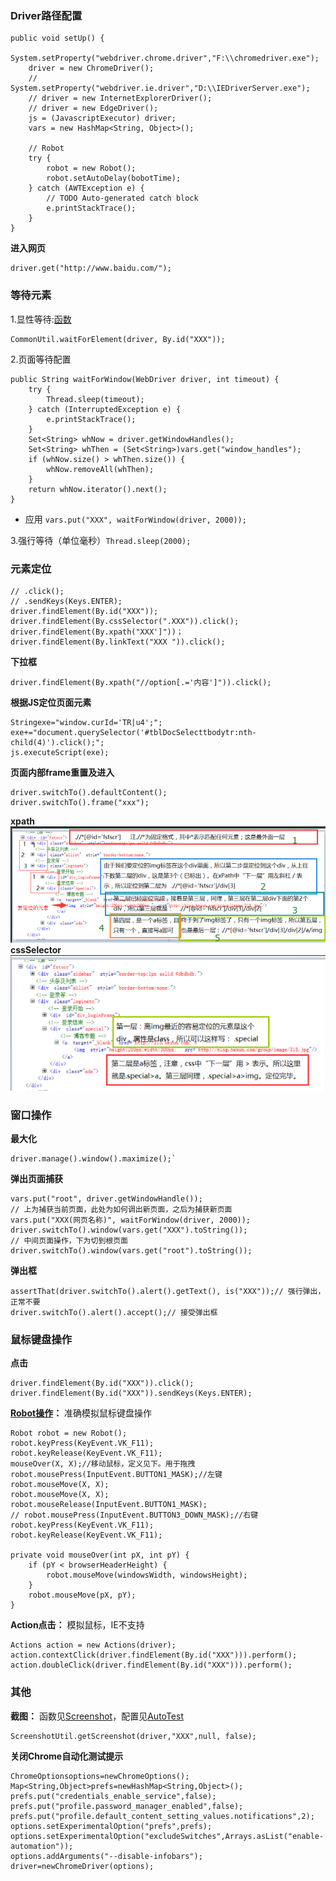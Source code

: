﻿### Driver路径配置
```
public void setUp() {
    System.setProperty("webdriver.chrome.driver","F:\\chromedriver.exe");
    driver = new ChromeDriver();
    // System.setProperty("webdriver.ie.driver","D:\\IEDriverServer.exe");
    // driver = new InternetExplorerDriver();
    // driver = new EdgeDriver();
    js = (JavascriptExecutor) driver;
	vars = new HashMap<String, Object>();
    
    // Robot
    try {
		robot = new Robot();
		robot.setAutoDelay(bobotTime);
	} catch (AWTException e) {
		// TODO Auto-generated catch block
		e.printStackTrace();
	}
}
```
**进入网页**  
```
driver.get("http://www.baidu.com/"); 
```
### 等待元素
1.显性等待:[函数](https://github.com/weimo110/TheSelenium/blob/master/CommonUtil.java)    
```
CommonUtil.waitForElement(driver, By.id("XXX"));
```
2.页面等待配置
```
public String waitForWindow(WebDriver driver, int timeout) {
    try {
        Thread.sleep(timeout);
    } catch (InterruptedException e) {
        e.printStackTrace();
    }
    Set<String> whNow = driver.getWindowHandles();
    Set<String> whThen = (Set<String>)vars.get("window_handles");
    if (whNow.size() > whThen.size()) {
        whNow.removeAll(whThen);
    }
    return whNow.iterator().next();
}
```
* 应用 `vars.put("XXX", waitForWindow(driver, 2000));`  

3.强行等待（单位毫秒）`Thread.sleep(2000);`  
### 元素定位
```
// .click();
// .sendKeys(Keys.ENTER);
driver.findElement(By.id("XXX"));
driver.findElement(By.cssSelector(".XXX")).click();
driver.findElement(By.xpath("XXX']"))；
driver.findElement(By.linkText("XXX ")).click();
```
**下拉框**  
```
driver.findElement(By.xpath("//option[.='内容']")).click();
```
**根据JS定位页面元素**
```
Stringexe="window.curId='TR|u4';";
exe+="document.querySelector('#tblDocSelecttbodytr:nth-child(4)').click();";
js.executeScript(exe);
```
**页面内部frame重置及进入**
```
driver.switchTo().defaultContent(); 
driver.switchTo().frame("xxx");
```
**xpath**  
![](images/xPath.png)  
**cssSelector**  
![](images/css_selector.png)
### 窗口操作    
**最大化** 
```
driver.manage().window().maximize();` 
```
**弹出页面捕获**
```
vars.put("root", driver.getWindowHandle());
// 上为捕获当前页面，此处为如何调出新页面，之后为捕获新页面
vars.put("XXX(网页名称)", waitForWindow(driver, 2000));
driver.switchTo().window(vars.get("XXX").toString());
// 中间页面操作，下为切到根页面
driver.switchTo().window(vars.get("root").toString());
```
**弹出框**
```
assertThat(driver.switchTo().alert().getText(), is("XXX"));// 强行弹出，正常不要
driver.switchTo().alert().accept();// 接受弹出框
```
### 鼠标键盘操作
**点击** 
```
driver.findElement(By.id("XXX")).click();
driver.findElement(By.id("XXX")).sendKeys(Keys.ENTER);
```
**[Robot操作](https://blog.csdn.net/scholar_man/article/details/48035251)：** 准确模拟鼠标键盘操作
```
Robot robot = new Robot();
robot.keyPress(KeyEvent.VK_F11);
robot.keyRelease(KeyEvent.VK_F11);
mouseOver(X, X);//移动鼠标，定义见下。用于拖拽
robot.mousePress(InputEvent.BUTTON1_MASK);//左键
robot.mouseMove(X, X);
robot.mouseMove(X, X);
robot.mouseRelease(InputEvent.BUTTON1_MASK);
// robot.mousePress(InputEvent.BUTTON3_DOWN_MASK);//右键
robot.keyPress(KeyEvent.VK_F11);
robot.keyRelease(KeyEvent.VK_F11);

private void mouseOver(int pX, int pY) {
	if (pY < browserHeaderHeight) {
		robot.mouseMove(windowsWidth, windowsHeight);
	}
	robot.mouseMove(pX, pY);
}
```

**Action点击：** 模拟鼠标，IE不支持
```
Actions action = new Actions(driver);
action.contextClick(driver.findElement(By.id("XXX"))).perform();
action.doubleClick(driver.findElement(By.id("XXX"))).perform();
```
### 其他
**截图：** 函数见[Screenshot](https://github.com/weimo110/TheSelenium/blob/master/ScreenshotUtil.java)，配置见[AutoTest]()
```
ScreenshotUtil.getScreenshot(driver,"XXX",null, false);
```

**关闭Chrome自动化测试提示**
```
ChromeOptionsoptions=newChromeOptions();
Map<String,Object>prefs=newHashMap<String,Object>();
prefs.put("credentials_enable_service",false);
prefs.put("profile.password_manager_enabled",false);
prefs.put("profile.default_content_setting_values.notifications",2);
options.setExperimentalOption("prefs",prefs);
options.setExperimentalOption("excludeSwitches",Arrays.asList("enable-automation"));
options.addArguments("--disable-infobars");
driver=newChromeDriver(options);
```


